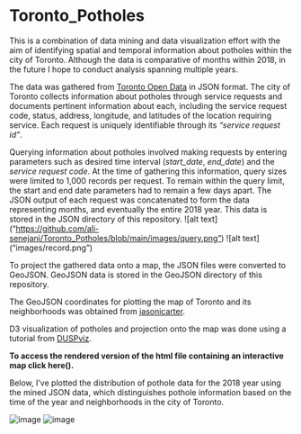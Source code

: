# Toronto_Potholes
This is a combination of data mining and data visualization effort with the aim of identifying spatial and temporal information about potholes within the city of Toronto. Although the data is comparative of months within 2018, in the future I hope to conduct analysis spanning multiple years. 

The data was gathered from [Toronto Open Data](https://open.toronto.ca/) in JSON format. The city of Toronto collects information about potholes through service requests and documents pertinent information about each, including the service request code, status, address, longitude, and latitudes of the location requiring service. Each request is uniquely identifiable through its *“service request id”*. 

Querying information about potholes involved making requests by entering parameters such as desired time interval (*start_date*, *end_date*) and the *service request code*. At the time of gathering this information, query sizes were limited to 1,000 records per request. To remain within the query limit, the start and end date parameters had to remain a few days apart. The JSON output of each request was concatenated to form the data representing months, and eventually the entire 2018 year. This data is stored in the JSON directory of this repository. 
![alt text] (“https://github.com/ali-senejani/Toronto_Potholes/blob/main/images/query.png”)
![alt text]
(“images/record.png”)


To project the gathered data onto a map, the JSON files were converted to GeoJSON. GeoJSON data is stored in the GeoJSON directory of this repository. 

The GeoJSON coordinates for plotting the map of Toronto and its neighborhoods was obtained from [jasonicarter](https://github.com/jasonicarter/toronto-geojson). 

D3 visualization of potholes and projection onto the map was done using a tutorial from [DUSPviz](http://duspviz.mit.edu/d3-workshop/mapping-data-with-d3/). 

**To access the rendered version of the html file containing an interactive map click here().**

Below, I’ve plotted the distribution of pothole data for the 2018 year using the mined JSON data, which distinguishes pothole information based on the time of the year and neighborhoods in the city of Toronto. 

![image](“images/months.png”)
![image](“images/areas.png”)


